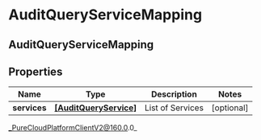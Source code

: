# AuditQueryServiceMapping

## AuditQueryServiceMapping

## Properties

|Name | Type | Description | Notes|
|------------ | ------------- | ------------- | -------------|
| **services** | [**[AuditQueryService]**](AuditQueryService) | List of Services | [optional] |



_PureCloudPlatformClientV2@160.0.0_
